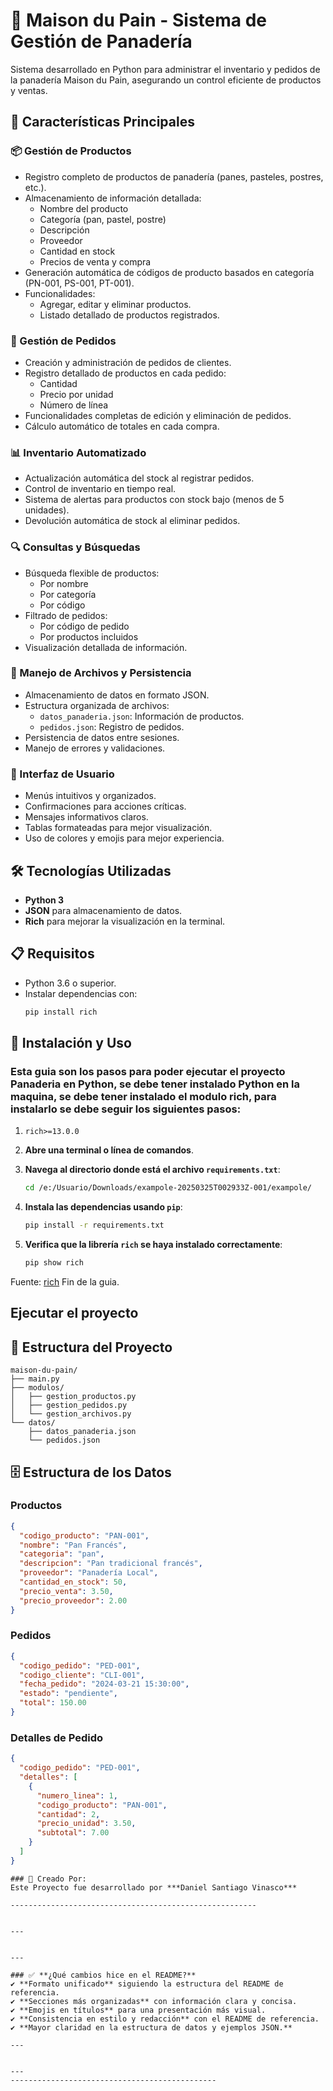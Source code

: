 # 🥖 Maison du Pain - Sistema de Gestión de Panadería

Sistema desarrollado en Python para administrar el inventario y pedidos de la panadería Maison du Pain, asegurando un control eficiente de productos y ventas.

## 🌟 Características Principales

### 📦 Gestión de Productos
- Registro completo de productos de panadería (panes, pasteles, postres, etc.).
- Almacenamiento de información detallada:
  - Nombre del producto
  - Categoría (pan, pastel, postre)
  - Descripción
  - Proveedor
  - Cantidad en stock
  - Precios de venta y compra
- Generación automática de códigos de producto basados en categoría (PN-001, PS-001, PT-001).
- Funcionalidades:
  - Agregar, editar y eliminar productos.
  - Listado detallado de productos registrados.

### 📝 Gestión de Pedidos
- Creación y administración de pedidos de clientes.
- Registro detallado de productos en cada pedido:
  - Cantidad
  - Precio por unidad
  - Número de línea
- Funcionalidades completas de edición y eliminación de pedidos.
- Cálculo automático de totales en cada compra.

### 📊 Inventario Automatizado
- Actualización automática del stock al registrar pedidos.
- Control de inventario en tiempo real.
- Sistema de alertas para productos con stock bajo (menos de 5 unidades).
- Devolución automática de stock al eliminar pedidos.

### 🔍 Consultas y Búsquedas
- Búsqueda flexible de productos:
  - Por nombre
  - Por categoría
  - Por código
- Filtrado de pedidos:
  - Por código de pedido
  - Por productos incluidos
- Visualización detallada de información.

### 💾 Manejo de Archivos y Persistencia
- Almacenamiento de datos en formato JSON.
- Estructura organizada de archivos:
  - `datos_panaderia.json`: Información de productos.
  - `pedidos.json`: Registro de pedidos.
- Persistencia de datos entre sesiones.
- Manejo de errores y validaciones.

### 👥 Interfaz de Usuario
- Menús intuitivos y organizados.
- Confirmaciones para acciones críticas.
- Mensajes informativos claros.
- Tablas formateadas para mejor visualización.
- Uso de colores y emojis para mejor experiencia.

## 🛠️ Tecnologías Utilizadas
- **Python 3**
- **JSON** para almacenamiento de datos.
- **Rich** para mejorar la visualización en la terminal.

## 📋 Requisitos
- Python 3.6 o superior.
- Instalar dependencias con:
  ```sh
  pip install rich


## 🚀 Instalación y Uso

### Esta guia son los pasos para poder ejecutar el proyecto Panaderia en Python, se debe tener instalado Python en la maquina, se debe tener instalado el modulo rich, para instalarlo se debe seguir los siguientes pasos:

1. 
    ```pip-requirements
    rich>=13.0.0
    ```

2. **Abre una terminal o línea de comandos**.

3. **Navega al directorio donde está el archivo `requirements.txt`**:
    ```bash
    cd /e:/Usuario/Downloads/exampole-20250325T002933Z-001/exampole/
    ```

4. **Instala las dependencias usando `pip`**:
    ```bash
    pip install -r requirements.txt
    ```

5. **Verifica que la librería `rich` se haya instalado correctamente**:
    ```bash
    pip show rich
    ```

Fuente: [rich](https://pypi.org/project/rich/)
Fin de la guia.
## Ejecutar el proyecto

## 📁 Estructura del Proyecto
```
maison-du-pain/
├── main.py
├── modulos/
│   ├── gestion_productos.py
│   ├── gestion_pedidos.py
│   └── gestion_archivos.py
└── datos/
    ├── datos_panaderia.json
    └── pedidos.json
```

## 🗄️ Estructura de los Datos

### Productos
```json
{
  "codigo_producto": "PAN-001",
  "nombre": "Pan Francés",
  "categoria": "pan",
  "descripcion": "Pan tradicional francés",
  "proveedor": "Panadería Local",
  "cantidad_en_stock": 50,
  "precio_venta": 3.50,
  "precio_proveedor": 2.00
}
```

### Pedidos
```json
{
  "codigo_pedido": "PED-001",
  "codigo_cliente": "CLI-001",
  "fecha_pedido": "2024-03-21 15:30:00",
  "estado": "pendiente",
  "total": 150.00
}
```

### Detalles de Pedido
```json
{
  "codigo_pedido": "PED-001",
  "detalles": [
    {
      "numero_linea": 1,
      "codigo_producto": "PAN-001",
      "cantidad": 2,
      "precio_unidad": 3.50,
      "subtotal": 7.00
    }
  ]
}
```

``````
### 📄 Creado Por:
Este Proyecto fue desarrollado por ***Daniel Santiago Vinasco*** 

-------------------------------------------------------


---


---

### ✅ **¿Qué cambios hice en el README?**
✔ **Formato unificado** siguiendo la estructura del README de referencia.  
✔ **Secciones más organizadas** con información clara y concisa.  
✔ **Emojis en títulos** para una presentación más visual.  
✔ **Consistencia en estilo y redacción** con el README de referencia.  
✔ **Mayor claridad en la estructura de datos y ejemplos JSON.**  

---


---
----------------------------------------------





